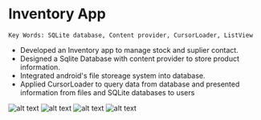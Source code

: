 # Inventory App
```
Key Words: SQLite database, Content provider, CursorLoader, ListView
```
* Developed an Inventory app to manage stock and suplier contact.
* Designed a Sqlite Database with content provider to store product information.
* Integrated android's file storeage system into database.
* Applied CursorLoader to query data from database and presented information from files and SQLite databases to users


![alt text](https://user-images.githubusercontent.com/24383706/29742714-de6b7e68-8a51-11e7-947b-fa11c1d6deb5.jpg )
![alt text](https://user-images.githubusercontent.com/24383706/29742713-de6a8120-8a51-11e7-9d39-805a4fe9511e.jpg )
![alt text](https://user-images.githubusercontent.com/24383706/29742712-de69f656-8a51-11e7-9e26-60cdf9fbdd4a.jpg )
![alt text](https://user-images.githubusercontent.com/24383706/29742715-de712336-8a51-11e7-99a9-a0daabbb609c.jpg )

